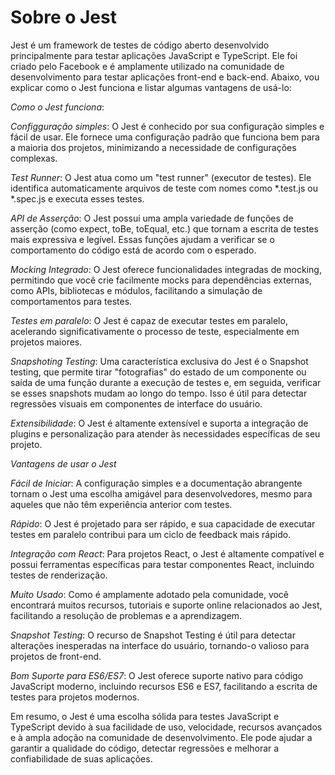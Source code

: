 # Sobre o Jest

 Jest é um framework de testes de código aberto desenvolvido principalmente para testar aplicações JavaScript e TypeScript. Ele foi criado pelo Facebook e é amplamente utilizado na comunidade de desenvolvimento para testar aplicações front-end e back-end. Abaixo, vou explicar como o Jest funciona e listar algumas vantagens de usá-lo:

*Como o Jest funciona*: 

*Configguração simples*: O Jest é conhecido por sua configuração simples e fácil de usar. Ele fornece uma configuração padrão que funciona bem para a maioria dos projetos, minimizando a necessidade de configurações complexas.

*Test Runner*: O Jest atua como um "test runner" (executor de testes). Ele identifica automaticamente arquivos de teste com nomes como *.test.js ou *.spec.js e executa esses testes.

*API de Asserção*: O Jest possui uma ampla variedade de funções de asserção (como expect, toBe, toEqual, etc.) que tornam a escrita de testes mais expressiva e legível. Essas funções ajudam a verificar se o comportamento do código está de acordo com o esperado.

*Mocking Integrado*: O Jest oferece funcionalidades integradas de mocking, permitindo que você crie facilmente mocks para dependências externas, como APIs, bibliotecas e módulos, facilitando a simulação de comportamentos para testes.

*Testes em paralelo*: O Jest é capaz de executar testes em paralelo, acelerando significativamente o processo de teste, especialmente em projetos maiores.

*Snapshoting Testing*: Uma característica exclusiva do Jest é o Snapshot testing, que permite tirar "fotografias" do estado de um componente ou saída de uma função durante a execução de testes e, em seguida, verificar se esses snapshots mudam ao longo do tempo. Isso é útil para detectar regressões visuais em componentes de interface do usuário.

*Extensibilidade*: O Jest é altamente extensível e suporta a integração de plugins e personalização para atender às necessidades específicas de seu projeto.

*Vantagens de usar o Jest*

*Fácil de Iniciar*: A configuração simples e a documentação abrangente tornam o Jest uma escolha amigável para desenvolvedores, mesmo para aqueles que não têm experiência anterior com testes.

*Rápido*: O Jest é projetado para ser rápido, e sua capacidade de executar testes em paralelo contribui para um ciclo de feedback mais rápido.

*Integração com React*: Para projetos React, o Jest é altamente compatível e possui ferramentas específicas para testar componentes React, incluindo testes de renderização.

*Muito Usado*: Como é amplamente adotado pela comunidade, você encontrará muitos recursos, tutoriais e suporte online relacionados ao Jest, facilitando a resolução de problemas e a aprendizagem.

*Snapshot Testing*: O recurso de Snapshot Testing é útil para detectar alterações inesperadas na interface do usuário, tornando-o valioso para projetos de front-end.

*Bom Suporte para ES6/ES7*: O Jest oferece suporte nativo para código JavaScript moderno, incluindo recursos ES6 e ES7, facilitando a escrita de testes para projetos modernos.

Em resumo, o Jest é uma escolha sólida para testes JavaScript e TypeScript devido à sua facilidade de uso, velocidade, recursos avançados e à ampla adoção na comunidade de desenvolvimento. Ele pode ajudar a garantir a qualidade do código, detectar regressões e melhorar a confiabilidade de suas aplicações.
